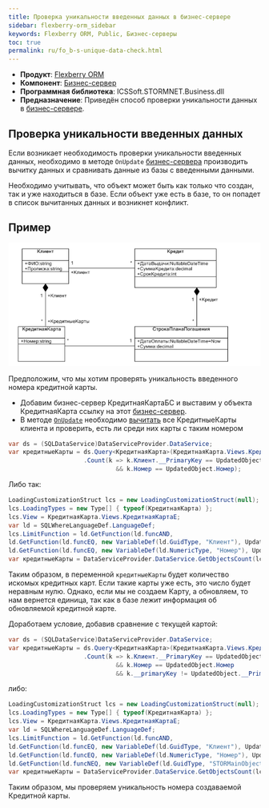 ```yaml
---
title: Проверка уникальности введенных данных в бизнес-сервере
sidebar: flexberry-orm_sidebar
keywords: Flexberry ORM, Public, Бизнес-серверы
toc: true
permalink: ru/fo_b-s-unique-data-check.html
---
```

* **Продукт**: [Flexberry ORM](fo_flexberry-o-r-m.html)
* **Компонент**: [Бизнес-сервер](fo_business-logic.html)
* **Программная библиотека**: ICSSoft.STORMNET.Business.dll
* **Предназначение**: Приведён способ проверки уникальности данных в [бизнес-сервере](fo_business-logic.html).
## Проверка уникальности введенных данных

Если возникает необходимость проверки уникальности введенных данных, необходимо в методе `OnUpdate` [бизнес-сервера](fo_business--servers--wrapper--business--facade.html) производить вычитку данных и сравнивать данные из базы с введенными данными.

Необходимо учитывать, что объект может быть как только что создан, так и уже находиться в базе. Если объект уже есть в базе, то он попадет в список вычитанных данных и возникнет конфликт.

## Пример
![](/images/pages/products/flexberry-orm/Templates.PNG)

Предположим, что мы хотим проверять уникальность введенного номера кредитной карты.

* Добавим бизнес-сервер КредитнаяКартаБС и выставим у объекта КредитнаяКарта ссылку на этот [бизнес-сервер](fo_business--servers--wrapper--business--facade.html).
* В методе [`OnUpdate`](fo_b-s-example.html) необходимо [вычитать](fo_sql-query.html) все КредитныеКарты клиента и проверить, есть ли среди них карты с таким номером

```cs
var ds = (SQLDataService)DataServiceProvider.DataService;
var кредитныеКарты = ds.Query<КредитнаяКарта>(КредитнаяКарта.Views.КредитнаяКартаE)
                     .Count(k => k.Клиент.__PrimaryKey == UpdatedObject.Клиент.__PrimaryKey 
                              && k.Номер == UpdatedObject.Номер);
```

Либо так:

```cs
LoadingCustomizationStruct lcs = new LoadingCustomizationStruct(null);
lcs.LoadingTypes = new Type[] { typeof(КредитнаяКарта) };
lcs.View = КредитнаяКарта.Views.КредитнаяКартаE;
var ld = SQLWhereLanguageDef.LanguageDef;
lcs.LimitFunction = ld.GetFunction(ld.funcAND,
ld.GetFunction(ld.funcEQ, new VariableDef(ld.GuidType, "Клиент"), UpdatedObject.Клиент.__PrimaryKey),
ld.GetFunction(ld.funcEQ, new VariableDef(ld.NumericType, "Номер"), UpdatedObject.Номер));
var кредитныеКарты = DataServiceProvider.DataService.GetObjectsCount(lcs);
```

Таким образом, в переменной `кредитныеКарты` будет количество искомых кредитных карт. Если такие карты уже есть, это число будет неравным нулю. Однако, если мы не создаем Карту, а обновляем, то нам вернется единица, так как в базе лежит информация об обновляемой кредитной карте.

Доработаем условие, добавив сравнение с текущей картой:

```cs
var ds = (SQLDataService)DataServiceProvider.DataService;
var кредитныеКарты = ds.Query<КредитнаяКарта>(КредитнаяКарта.Views.КредитнаяКартаE)
                     .Count(k => k.Клиент.__PrimaryKey == UpdatedObject.Клиент.__PrimaryKey 
                              && k.Номер == UpdatedObject.Номер
                              && k.__primaryKey != UpdatedObject.__PrimaryKey);
```

либо:

```cs
LoadingCustomizationStruct lcs = new LoadingCustomizationStruct(null);
lcs.LoadingTypes = new Type[] { typeof(КредитнаяКарта) };
lcs.View = КредитнаяКарта.Views.КредитнаяКартаE;
var ld = SQLWhereLanguageDef.LanguageDef;
lcs.LimitFunction = ld.GetFunction(ld.funcAND,
ld.GetFunction(ld.funcEQ, new VariableDef(ld.GuidType, "Клиент"), UpdatedObject.Клиент.__PrimaryKey),
ld.GetFunction(ld.funcEQ, new VariableDef(ld.NumericType, "Номер"), UpdatedObject.Номер),
ld.GetFunction(ld.funcNEQ, new VariableDef(ld.GuidType, "STORMainObjectKey"), UpdatedObject.__PrimaryKey));
var кредитныеКарты = DataServiceProvider.DataService.GetObjectsCount(lcs);
```

Таким образом, мы проверяем уникальность номера создаваемой Кредитной карты.

